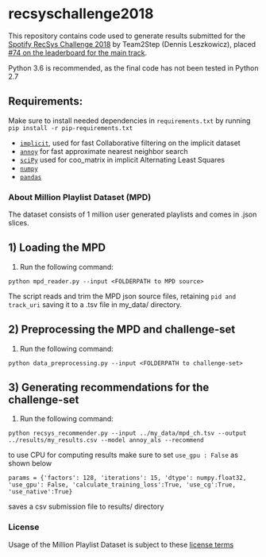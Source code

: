 # recsyschallenge2018

This repository contains code used to generate results submitted for the [Spotify RecSys Challenge 2018](https://recsys-challenge.spotify.com) by Team2Step (Dennis Leszkowicz), placed [#74 on the leaderboard for the main track](https://recsys-challenge.spotify.com/static/final_main_leaderboard.html).

Python 3.6 is recommended, as the final code has not been tested in Python 2.7

## Requirements:

Make sure to install needed dependencies in ```requirements.txt``` by running ```pip install -r pip-requirements.txt```

* [`implicit`](https://github.com/benfred/implicit), used for fast Collaborative filtering on the implicit dataset
* [`annoy`](https://github.com/spotify/annoy) for fast approximate nearest neighbor search
* [`sciPy`](https://www.scipy.org) used for coo_matrix in implicit Alternating Least Squares
* [`numpy`](http://www.numpy.org/)
* [`pandas`](https://pandas.pydata.org)

### About Million Playlist Dataset (MPD)
The dataset consists of 1 million user generated playlists and comes in .json slices.

## 1) Loading the MPD
1. Run the following command:
```
python mpd_reader.py --input <FOLDERPATH to MPD source>
```
The script reads and trim the MPD json source files, retaining ``` pid and track_uri ``` saving it to a .tsv file in my_data/ directory.

## 2) Preprocessing the MPD and challenge-set
1. Run the following command:
```
python data_preprocessing.py --input <FOLDERPATH to challenge-set>
```

## 3) Generating recommendations for the challenge-set
1. Run the following command:
```
python recsys_recommender.py --input ../my_data/mpd_ch.tsv --output ../results/my_results.csv --model annoy_als --recommend
```

to use CPU for computing results make sure to set ```use_gpu : False``` as shown below
```
params = {'factors': 128, 'iterations': 15, 'dtype': numpy.float32, 'use_gpu': False, 'calculate_training_loss':True, 'use_cg':True, 'use_native':True}
```


saves a csv submission file to results/ directory

### License
Usage of the Million Playlist Dataset is subject to these
[license terms](https://recsys-challenge.spotify.com/license)
